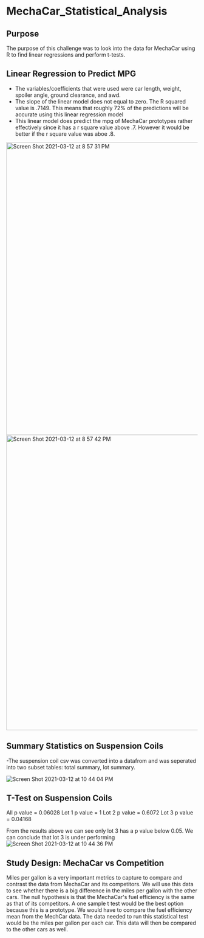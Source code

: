 # MechaCar_Statistical_Analysis
## Purpose
The purpose of this challenge was to look into the data for MechaCar using R to find linear regressions and perform t-tests. 

## Linear Regression to Predict MPG
- The variables/coefficients that were used were car length, weight, spoiler angle, ground clearance, and awd. 
- The slope of the linear model does not equal to zero. The R squared value is .7149. This means that roughly 72% of the predictions will be accurate using this linear regression model
- This linear model does predict the mpg of MechaCar prototypes rather effectively since it has a r square value above .7. However it would be better if the r square value was aboe .8.

<img width="769" alt="Screen Shot 2021-03-12 at 8 57 31 PM" src="https://user-images.githubusercontent.com/74155420/111021869-179cb600-8384-11eb-9feb-81967095c8ec.png">

<img width="776" alt="Screen Shot 2021-03-12 at 8 57 42 PM" src="https://user-images.githubusercontent.com/74155420/111021882-2a16ef80-8384-11eb-9870-7d1b80c749d1.png">


## Summary Statistics on Suspension Coils
-The suspension coil csv was converted into a datafrom and was seperated into two subset tables: total summary, lot summary. 

![Screen Shot 2021-03-12 at 10 44 04 PM](https://user-images.githubusercontent.com/74155420/111021929-76622f80-8384-11eb-8f77-2ff5c5380962.png)


## T-Test on Suspension Coils
All p value = 0.06028
Lot 1 p value = 1
Lot 2 p value = 0.6072
Lot 3 p value = 0.04168

From the results above we can see only lot 3 has a p value below 0.05. We can conclude that lot 3 is under performing
![Screen Shot 2021-03-12 at 10 44 36 PM](https://user-images.githubusercontent.com/74155420/111021938-8974ff80-8384-11eb-9c3d-5dac9d31f387.png)


## Study Design: MechaCar vs Competition
Miles per gallon is a very important metrics to capture to compare and contrast the data from MechaCar and its competitors. We will use this data to see whether there is a big difference in the miles per gallon with the other cars. The null hypothesis is that the MechaCar's fuel efficiency is the same as that of its competitors. A one sample t test would be the best option because this is a prototype. We would have to compare the fuel efficiency mean from the MechCar data. The data needed to run this statistical test would be the miles per gallon per each car. This data will then be compared to the other cars as well.

